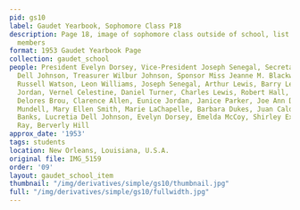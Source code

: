 ```yaml
---
pid: gs10
label: Gaudet Yearbook, Sophomore Class P18
description: Page 18, image of sophomore class outside of school, list of class officers,
  members
format: 1953 Gaudet Yearbook Page
collection: gaudet_school
people: President Evelyn Dorsey, Vice-President Joseph Senegal, Secretary Lucretia
  Dell Johnson, Treasurer Wilbur Johnson, Sponsor Miss Jeanne M. Blackwell, Members
  Russell Watson, Leon Williams, Joseph Senegal, Arthur Lewis, Barry Lewis, David
  Jordan, Vernel Celestine, Daniel Turner, Charles Lewis, Robert Hall, John Dennis,
  Delores Brou, Clarence Allen, Eunice Jordan, Janice Parker, Joe Ann Dukes, Stella
  Mundell, Mary Ellen Smith, Marie LaChapelle, Barbara Dukes, Juan Caldwell, Shelia
  Banks, Lucretia Dell Johnson, Evelyn Dorsey, Emelda McCoy, Shirley Exkano, Bernis
  Ray, Berverly Hill
approx_date: '1953'
tags: students
location: New Orleans, Louisiana, U.S.A.
original file: IMG_5159
order: '09'
layout: gaudet_school_item
thumbnail: "/img/derivatives/simple/gs10/thumbnail.jpg"
full: "/img/derivatives/simple/gs10/fullwidth.jpg"
---
```

